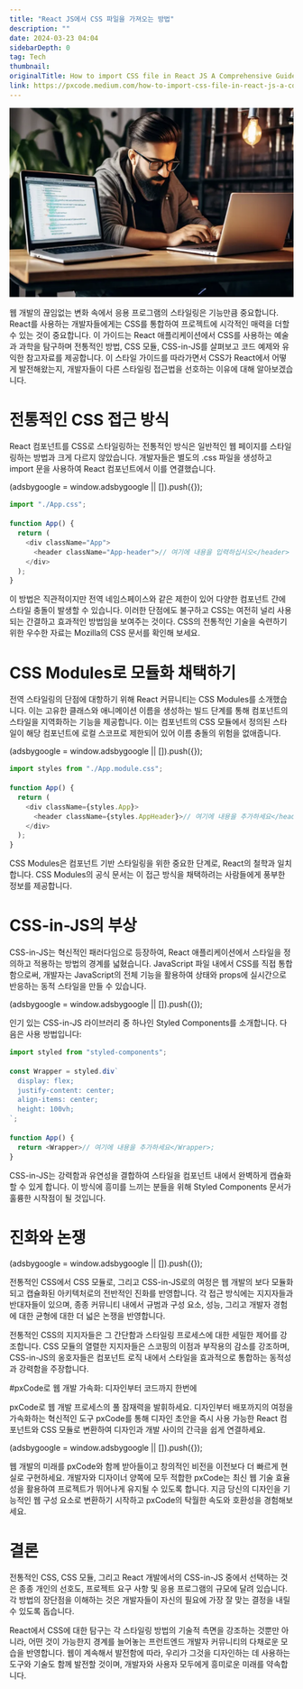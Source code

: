 ```yaml
---
title: "React JS에서 CSS 파일을 가져오는 방법"
description: ""
date: 2024-03-23 04:04
sidebarDepth: 0
tag: Tech
thumbnail:
originalTitle: How to import CSS file in React JS A Comprehensive Guide
link: https://pxcode.medium.com/how-to-import-css-file-in-react-js-a-comprehensive-guide-0c536b74fcdd
---
```


<img src="./img/How-to-import-CSS-file-in-React-JS-:-A-Comprehensive-Guide_0.png" />

웹 개발의 끊임없는 변화 속에서 응용 프로그램의 스타일링은 기능만큼 중요합니다. React를 사용하는 개발자들에게는 CSS를 통합하여 프로젝트에 시각적인 매력을 더할 수 있는 것이 중요합니다. 이 가이드는 React 애플리케이션에서 CSS를 사용하는 예술과 과학을 탐구하며 전통적인 방법, CSS 모듈, CSS-in-JS를 살펴보고 코드 예제와 유익한 참고자료를 제공합니다. 이 스타일 가이드를 따라가면서 CSS가 React에서 어떻게 발전해왔는지, 개발자들이 다른 스타일링 접근법을 선호하는 이유에 대해 알아보겠습니다.

# 전통적인 CSS 접근 방식

React 컴포넌트를 CSS로 스타일링하는 전통적인 방식은 일반적인 웹 페이지를 스타일링하는 방법과 크게 다르지 않았습니다. 개발자들은 별도의 .css 파일을 생성하고 import 문을 사용하여 React 컴포넌트에서 이를 연결했습니다.

<!-- ui-log 수평형 -->

<ins class="adsbygoogle"
      style="display:block"
      data-ad-client="ca-pub-4877378276818686"
      data-ad-slot="9743150776"
      data-ad-format="auto"
      data-full-width-responsive="true"></ins>
<component is="script">
(adsbygoogle = window.adsbygoogle || []).push({});
</component>

```js
import "./App.css";

function App() {
  return (
    <div className="App">
      <header className="App-header">// 여기에 내용을 입력하십시오</header>
    </div>
  );
}
```

이 방법은 직관적이지만 전역 네임스페이스와 같은 제한이 있어 다양한 컴포넌트 간에 스타일 충돌이 발생할 수 있습니다. 이러한 단점에도 불구하고 CSS는 여전히 널리 사용되는 간결하고 효과적인 방법임을 보여주는 것이다. CSS의 전통적인 기술을 숙련하기 위한 우수한 자료는 Mozilla의 CSS 문서를 확인해 보세요.

# CSS Modules로 모듈화 채택하기

전역 스타일링의 단점에 대항하기 위해 React 커뮤니티는 CSS Modules를 소개했습니다. 이는 고유한 클래스와 애니메이션 이름을 생성하는 빌드 단계를 통해 컴포넌트의 스타일을 지역화하는 기능을 제공합니다. 이는 컴포넌트의 CSS 모듈에서 정의된 스타일이 해당 컴포넌트에 로컬 스코프로 제한되어 있어 이름 충돌의 위험을 없애줍니다.

<!-- ui-log 수평형 -->

<ins class="adsbygoogle"
      style="display:block"
      data-ad-client="ca-pub-4877378276818686"
      data-ad-slot="9743150776"
      data-ad-format="auto"
      data-full-width-responsive="true"></ins>
<component is="script">
(adsbygoogle = window.adsbygoogle || []).push({});
</component>

```js
import styles from "./App.module.css";

function App() {
  return (
    <div className={styles.App}>
      <header className={styles.AppHeader}>// 여기에 내용을 추가하세요</header>
    </div>
  );
}
```

CSS Modules은 컴포넌트 기반 스타일링을 위한 중요한 단계로, React의 철학과 일치합니다. CSS Modules의 공식 문서는 이 접근 방식을 채택하려는 사람들에게 풍부한 정보를 제공합니다.

# CSS-in-JS의 부상

CSS-in-JS는 혁신적인 패러다임으로 등장하여, React 애플리케이션에서 스타일을 정의하고 적용하는 방법의 경계를 넓혔습니다. JavaScript 파일 내에서 CSS를 직접 통합함으로써, 개발자는 JavaScript의 전체 기능을 활용하여 상태와 props에 실시간으로 반응하는 동적 스타일을 만들 수 있습니다.

<!-- ui-log 수평형 -->

<ins class="adsbygoogle"
      style="display:block"
      data-ad-client="ca-pub-4877378276818686"
      data-ad-slot="9743150776"
      data-ad-format="auto"
      data-full-width-responsive="true"></ins>
<component is="script">
(adsbygoogle = window.adsbygoogle || []).push({});
</component>

인기 있는 CSS-in-JS 라이브러리 중 하나인 Styled Components를 소개합니다. 다음은 사용 방법입니다:

```js
import styled from "styled-components";

const Wrapper = styled.div`
  display: flex;
  justify-content: center;
  align-items: center;
  height: 100vh;
`;

function App() {
  return <Wrapper>// 여기에 내용을 추가하세요</Wrapper>;
}
```

CSS-in-JS는 강력함과 유연성을 결합하여 스타일을 컴포넌트 내에서 완벽하게 캡슐화할 수 있게 합니다. 이 방식에 흥미를 느끼는 분들을 위해 Styled Components 문서가 훌륭한 시작점이 될 것입니다.

# 진화와 논쟁

<!-- ui-log 수평형 -->

<ins class="adsbygoogle"
      style="display:block"
      data-ad-client="ca-pub-4877378276818686"
      data-ad-slot="9743150776"
      data-ad-format="auto"
      data-full-width-responsive="true"></ins>
<component is="script">
(adsbygoogle = window.adsbygoogle || []).push({});
</component>

전통적인 CSS에서 CSS 모듈로, 그리고 CSS-in-JS로의 여정은 웹 개발의 보다 모듈화되고 캡슐화된 아키텍처로의 전반적인 진화를 반영합니다. 각 접근 방식에는 지지자들과 반대자들이 있으며, 종종 커뮤니티 내에서 규범과 구성 요소, 성능, 그리고 개발자 경험에 대한 균형에 대한 더 넓은 논쟁을 반영합니다.

전통적인 CSS의 지지자들은 그 간단함과 스타일링 프로세스에 대한 세밀한 제어를 강조합니다. CSS 모듈의 열렬한 지지자들은 스코핑의 이점과 부작용의 감소를 강조하며, CSS-in-JS의 옹호자들은 컴포넌트 로직 내에서 스타일을 효과적으로 통합하는 동적성과 강력함을 주장합니다.

#pxCode로 웹 개발 가속화: 디자인부터 코드까지 한번에

pxCode로 웹 개발 프로세스의 풀 잠재력을 발휘하세요. 디자인부터 배포까지의 여정을 가속화하는 혁신적인 도구 pxCode를 통해 디자인 초안을 즉시 사용 가능한 React 컴포넌트와 CSS 모듈로 변환하여 디자인과 개발 사이의 간극을 쉽게 연결하세요.

<!-- ui-log 수평형 -->

<ins class="adsbygoogle"
      style="display:block"
      data-ad-client="ca-pub-4877378276818686"
      data-ad-slot="9743150776"
      data-ad-format="auto"
      data-full-width-responsive="true"></ins>
<component is="script">
(adsbygoogle = window.adsbygoogle || []).push({});
</component>

웹 개발의 미래를 pxCode와 함께 받아들이고 창의적인 비전을 이전보다 더 빠르게 현실로 구현하세요. 개발자와 디자이너 양쪽에 모두 적합한 pxCode는 최신 웹 기술 효율성을 활용하여 프로젝트가 뛰어나게 유지될 수 있도록 합니다. 지금 당신의 디자인을 기능적인 웹 구성 요소로 변환하기 시작하고 pxCode의 탁월한 속도와 호환성을 경험해보세요.

# 결론

전통적인 CSS, CSS 모듈, 그리고 React 개발에서의 CSS-in-JS 중에서 선택하는 것은 종종 개인의 선호도, 프로젝트 요구 사항 및 응용 프로그램의 규모에 달려 있습니다. 각 방법의 장단점을 이해하는 것은 개발자들이 자신의 필요에 가장 잘 맞는 결정을 내릴 수 있도록 돕습니다.

React에서 CSS에 대한 탐구는 각 스타일링 방법의 기술적 측면을 강조하는 것뿐만 아니라, 어떤 것이 가능한지 경계를 늘어놓는 프런트엔드 개발자 커뮤니티의 다채로운 모습을 반영합니다. 웹이 계속해서 발전함에 따라, 우리가 그것을 디자인하는 데 사용하는 도구와 기술도 함께 발전할 것이며, 개발자와 사용자 모두에게 흥미로운 미래를 약속합니다.
